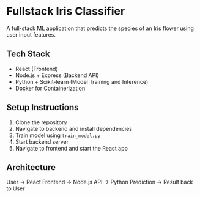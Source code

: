 # Fullstack Iris Classifier

A full-stack ML application that predicts the species of an Iris flower using user input features.

## Tech Stack

- React (Frontend)
- Node.js + Express (Backend API)
- Python + Scikit-learn (Model Training and Inference)
- Docker for Containerization

## Setup Instructions

1. Clone the repository
2. Navigate to backend and install dependencies
3. Train model using `train_model.py`
4. Start backend server
5. Navigate to frontend and start the React app

## Architecture

User -> React Frontend -> Node.js API -> Python Prediction -> Result back to User